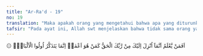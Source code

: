 ```yaml
---
title: "Ar-Ra'd - 19"
no: 19
translation: "Maka apakah orang yang mengetahui bahwa apa yang diturunkan Tuhan kepadamu adalah kebenaran, sama dengan orang yang buta? Hanya orang berakal saja yang dapat mengambil pelajaran,"
tafsir: "Pada ayat ini, Allah swt menjelaskan bahwa tidak sama orang yang mengetahui bahwa apa yang diturunkan kepada Muhammad adalah sesuatu yang nyata benarnya dan datang dari Allah dibandingkan dengan orang buta yang tidak memahami dan mempercayainya. Firman Allah:\n\nDan telah sempurna firman Tuhanmu (Al-Quran) dengan benar dan adil. (al-Anam/6: 115)\n\nMenurut Ibnu Abbas, ayat ini turun berkaitan dengan dua orang, yang seorang mukmin dan yang lainnya kafir, yaitu Hamzah dan Abu Jahal. Apakah (Hamzah) yang percaya dan mengetahui bahwa apa yang diturunkan kepada Nabi Muhammad saw itu benar, tanpa keraguan lagi, sama dengan (Abu Jahal) yang buta hatinya, dan sama sekali tidak mendapat petunjuk kepada kebaikan? Tentu tidak sama. Hanya orang-orang yang sehat pikirannya saja yang dapat menyadari hal seperti ini, dan yang dapat mengambil manfaat dari perumpamaan-perumpamaan yang dikemukakan Allah swt dalam kitab suci-Nya."
---
```


۞ اَفَمَنْ يَّعْلَمُ اَنَّمَآ اُنْزِلَ اِلَيْكَ مِنْ رَّبِّكَ الْحَقُّ كَمَنْ هُوَ اَعْمٰىۗ اِنَّمَا يَتَذَكَّرُ اُولُوا الْاَلْبَابِۙ  
